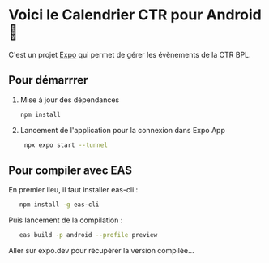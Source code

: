 # Voici le Calendrier CTR pour Android👋

C'est un projet [Expo](https://expo.dev) qui permet de gérer les évènements de la CTR BPL.

## Pour démarrrer

1. Mise à jour des dépendances

   ```bash
   npm install
   ```

2. Lancement de l'application pour la connexion dans Expo App

   ```bash
    npx expo start --tunnel
   ```

## Pour compiler avec EAS
En premier lieu, il faut installer eas-cli :
```bash
   npm install -g eas-cli
```
Puis lancement de la compilation :
```bash
   eas build -p android --profile preview 
```

Aller sur expo.dev pour récupérer la version compilée...